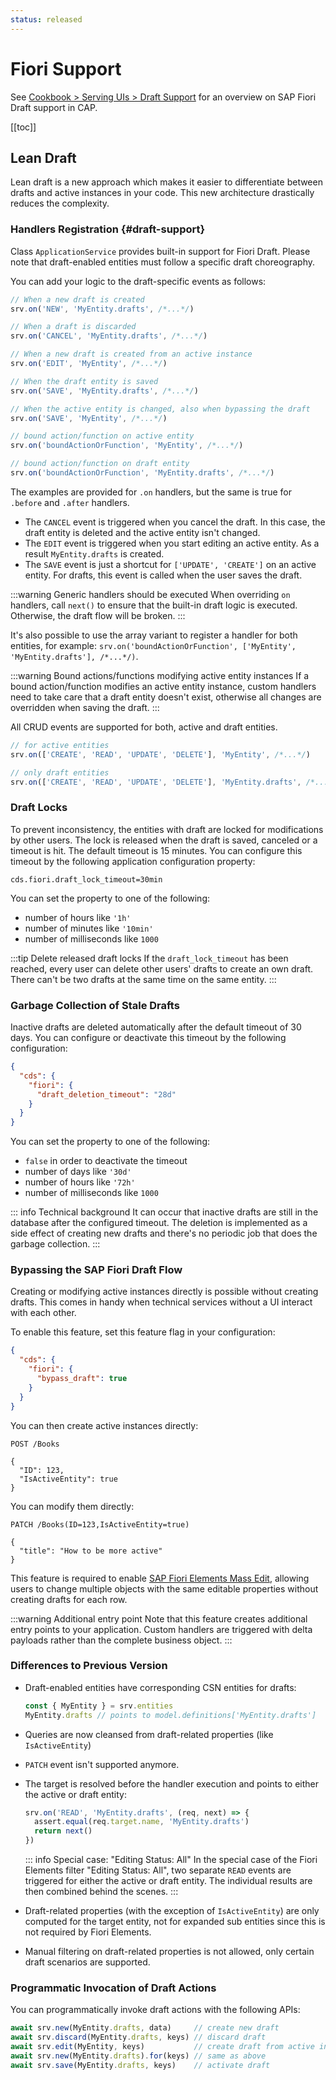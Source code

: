 ```yaml
---
status: released
---
```



# Fiori Support

See [Cookbook > Serving UIs > Draft Support](../advanced/fiori#draft-support) for an overview on SAP Fiori Draft support in CAP.

[[toc]]


<!--
## Serving `$metadata` Requests



## Serving `$batch` Requests

-->

## Lean Draft

Lean draft is a new approach which makes it easier to differentiate between drafts and active instances in your code. This new architecture drastically reduces the complexity.

### Handlers Registration {#draft-support}

Class `ApplicationService` provides built-in support for Fiori Draft.
Please note that draft-enabled entities must follow a specific draft choreography.

You can add your logic to the draft-specific events as follows:

  ```js
  // When a new draft is created
  srv.on('NEW', 'MyEntity.drafts', /*...*/)

  // When a draft is discarded
  srv.on('CANCEL', 'MyEntity.drafts', /*...*/)

  // When a new draft is created from an active instance
  srv.on('EDIT', 'MyEntity', /*...*/)

  // When the draft entity is saved
  srv.on('SAVE', 'MyEntity.drafts', /*...*/)

  // When the active entity is changed, also when bypassing the draft
  srv.on('SAVE', 'MyEntity', /*...*/)

  // bound action/function on active entity
  srv.on('boundActionOrFunction', 'MyEntity', /*...*/)

  // bound action/function on draft entity
  srv.on('boundActionOrFunction', 'MyEntity.drafts', /*...*/)
  ```

The examples are provided for `.on` handlers, but the same is true for `.before` and `.after` handlers.

- The `CANCEL` event is triggered when you cancel the draft. In this case, the draft entity is deleted and the active entity isn't changed.
- The `EDIT` event is triggered when you start editing an active entity. As a result `MyEntity.drafts` is created.
- The `SAVE` event is just a shortcut for `['UPDATE', 'CREATE']` on an active entity. For drafts, this event is called when the user saves the draft.

:::warning Generic handlers should be executed
When overriding `on` handlers, call `next()` to ensure that the built-in draft logic is executed. Otherwise, the draft flow will be broken.
:::


It's also possible to use the array variant to register a handler for both entities, for example: `srv.on('boundActionOrFunction', ['MyEntity', 'MyEntity.drafts'], /*...*/)`.

:::warning Bound actions/functions modifying active entity instances
If a bound action/function modifies an active entity instance, custom handlers need to take care that a draft entity doesn't exist, otherwise all changes are overridden when saving the draft.
:::

All CRUD events are supported for both, active and draft entities.

  ```js
  // for active entities
  srv.on(['CREATE', 'READ', 'UPDATE', 'DELETE'], 'MyEntity', /*...*/)

  // only draft entities
  srv.on(['CREATE', 'READ', 'UPDATE', 'DELETE'], 'MyEntity.drafts', /*...*/)
  ```

### Draft Locks

To prevent inconsistency, the entities with draft are locked for modifications by other users. The lock is released when the draft is saved, canceled or a timeout is hit. The default timeout is 15 minutes. You can configure this timeout by the following application configuration property:

```properties
cds.fiori.draft_lock_timeout=30min
```

You can set the property to one of the following:
- number of hours like `'1h'`
- number of minutes like `'10min'`
- number of milliseconds like `1000`

:::tip Delete released draft locks
If the `draft_lock_timeout` has been reached, every user can delete other users' drafts to create an own draft. There can't be two drafts at the same time on the same entity.
:::

### Garbage Collection of Stale Drafts

Inactive drafts are deleted automatically after the default timeout of 30 days. You can configure or deactivate this timeout by the following configuration:

```json
{
  "cds": {
    "fiori": {
      "draft_deletion_timeout": "28d"
    }
  }
}
```

You can set the property to one of the following:
- `false` in order to deactivate the timeout
- number of days like `'30d'` 
- number of hours like `'72h'`
- number of milliseconds like `1000`

::: info Technical background
It can occur that inactive drafts are still in the database after the configured timeout. The deletion is implemented as a side effect of creating new drafts and there's no periodic job that does the garbage collection.
:::

### Bypassing the SAP Fiori Draft Flow
Creating or modifying active instances directly is possible without creating drafts. This comes in handy when technical services without a UI interact with each other.

To enable this feature, set this feature flag in your configuration:

```json
{
  "cds": {
    "fiori": {
      "bypass_draft": true
    }
  }
}
```

You can then create active instances directly:

```http
POST /Books

{
  "ID": 123,
  "IsActiveEntity": true
}
```

You can modify them directly:

```http
PATCH /Books(ID=123,IsActiveEntity=true)

{
  "title": "How to be more active"
}
```

This feature is required to enable [SAP Fiori Elements Mass Edit](https://sapui5.hana.ondemand.com/sdk/#/topic/965ef5b2895641bc9b6cd44f1bd0eb4d.html), allowing users to change multiple objects with the
same editable properties without creating drafts for each row.

:::warning Additional entry point
Note that this feature creates additional entry points to your application. Custom handlers are triggered with delta
payloads rather than the complete business object.
:::

### Differences to Previous Version

- Draft-enabled entities have corresponding CSN entities for drafts:

    ```js
    const { MyEntity } = srv.entities
    MyEntity.drafts // points to model.definitions['MyEntity.drafts']
    ```

- Queries are now cleansed from draft-related properties (like `IsActiveEntity`)
- `PATCH` event isn't supported anymore.
- The target is resolved before the handler execution and points to either the active or draft entity:

    ```js
    srv.on('READ', 'MyEntity.drafts', (req, next) => {
      assert.equal(req.target.name, 'MyEntity.drafts')
      return next()
    })
    ```

    ::: info Special case: "Editing Status: All"
    In the special case of the Fiori Elements filter "Editing Status: All", two separate `READ` events are triggered for either the active or draft entity.
    The individual results are then combined behind the scenes.
    :::

- Draft-related properties (with the exception of `IsActiveEntity`) are only computed for the target entity, not for expanded sub entities since this is not required by Fiori Elements.
- Manual filtering on draft-related properties is not allowed, only certain draft scenarios are supported.


### Programmatic Invocation of Draft Actions <Beta />

You can programmatically invoke draft actions with the following APIs:

```js
await srv.new(MyEntity.drafts, data)     // create new draft
await srv.discard(MyEntity.drafts, keys) // discard draft
await srv.edit(MyEntity, keys)           // create draft from active instance
await srv.new(MyEntity.drafts).for(keys) // same as above
await srv.save(MyEntity.drafts, keys)    // activate draft
```
